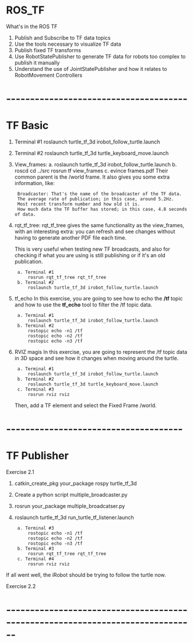 # ROS_TF

What's in the ROS TF

1. Publish and Subscribe to TF data topics
2. Use the tools necessary to visualize TF data
3. Publish fixed TF transforms
4. Use RobotStatePublisher to generate TF data for robots too complex to publish it manually
5. Understand the use of JointStatePublisher and how it relates to RobotMovement Controllers

# --------------------------------------
# TF Basic

1. Terminal #1
    roslaunch turtle_tf_3d irobot_follow_turtle.launch

2. Terminal #2
    roslaunch turtle_tf_3d turtle_keyboard_move.launch

3. View_frames:
    a. roslaunch turtle_tf_3d irobot_follow_turtle.launch
    b. roscd
       cd ../src
       rosrun tf view_frames
    c. evince frames.pdf
        Their common parent is the /world frame. It also gives you some extra information, like:

        Broadcaster: That's the name of the broadcaster of the TF data.
        The average rate of publication; in this case, around 5.2Hz.
        Most recent transform number and how old it is.
        How much data the TF buffer has stored; in this case, 4.8 seconds of data.

4. rqt_tf_tree:
    rqt_tf_tree gives the same functionality as the view_frames, with an interesting extra: you can refresh and see changes without having to generate another PDF file each time.

    This is very useful when testing new TF broadcasts, and also for checking if what you are using is still publishing or if it's an old publication.

        a. Terminal #1
            rosrun rqt_tf_tree rqt_tf_tree
        b. Terminal #2
            roslaunch turtle_tf_3d irobot_follow_turtle.launch

5. tf_echo
    In this exercise, you are going to see how to echo the **/tf** topic and how to use the **tf_echo** tool to filter the /tf topic data.

        a. Terminal #1
            roslaunch turtle_tf_3d irobot_follow_turtle.launch
        b. Terminal #2
            rostopic echo -n1 /tf
            rostopic echo -n2 /tf
            rostopic echo -n3 /tf

6. RVIZ magis
    In this exercise, you are going to represent the /tf topic data in 3D space and see how it changes when moving around the turtle.

        a. Terminal #1
            roslaunch turtle_tf_3d irobot_follow_turtle.launch
        b. Terminal #2
            roslaunch turtle_tf_3d turtle_keyboard_move.launch
        c. Terminal #3
            rosrun rviz rviz
    
    Then, add a TF element and select the Fixed Frame /world.

# -------------------------------------
# TF Publisher

Exercise 2.1
1. catkin_create_pkg your_package rospy turtle_tf_3d
2. Create a python script multiple_broadcaster.py
3. rosrun your_package multiple_broadcatser.py
4. roslaunch turtle_tf_3d run_turtle_tf_listener.launch

        a. Terminal #3
            rostopic echo -n1 /tf
            rostopic echo -n2 /tf
            rostopic echo -n3 /tf
        b. Terminal #3
            rosrun rqt_tf_tree rqt_tf_tree
        c. Terminal #4
            rosrun rviz rviz

If all went well, the iRobot should be trying to follow the turtle now.

Exercise 2.2

# ------------------------------------------------------------------------------
